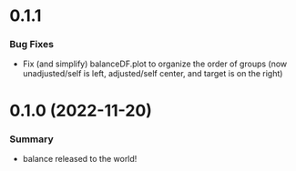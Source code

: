 0.1.1
==================
### Bug Fixes
- Fix (and simplify) balanceDF.plot to organize the order of groups (now unadjusted/self is left, adjusted/self center, and target is on the right)

0.1.0 (2022-11-20)
==================
### Summary
- balance released to the world!
